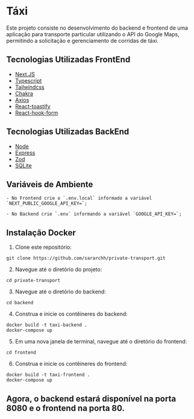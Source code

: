 # Táxi

Este projeto consiste no desenvolvimento do backend e frontend de uma aplicação para transporte particular utilizando o API do Google Maps, permitindo a solicitação e gerenciamento de corridas de táxi.

## Tecnologias Utilizadas FrontEnd
- [Next.JS](https://nextjs.org/)
- [Typescript](https://www.typescriptlang.org/)
- [Tailwindcss](https://tailwindcss.com/)
- [Chakra](https://www.chakra-ui.com/)
- [Axios](https://axios-http.com/)
- [React-toastify](https://www.npmjs.com/package/react-toastify)
- [React-hook-form](https://react-hook-form.com/)

## Tecnologias Utilizadas BackEnd
- [Node](https://nodejs.org/en)
- [Express](https://expressjs.com/)
- [Zod](https://zod.dev/)
- [SQLite](https://www.sqlite.org/)

## Variáveis de Ambiente
 ```
 - No Frontend crie o `.env.local` informado a variável `NEXT_PUBLIC_GOOGLE_API_KEY=`;

 - No Backend crie `.env` informando a variável `GOOGLE_API_KEY=`;
 ```

## Instalação Docker
1. Clone este repositório:
  ```
  git clone https://github.com/sararchh/private-transport.git
  ```

2. Navegue até o diretório do projeto:
  ```
  cd private-transport
  ```

3. Navegue até o diretório do backend:
  ```
  cd backend
  ```

4. Construa e inicie os contêineres do backend:
  ```
  docker build -t taxi-backend .
  docker-compose up
  ```

5. Em uma nova janela de terminal, navegue até o diretório do frontend:
  ```
  cd frontend
  ```

6. Construa e inicie os contêineres do frontend:
  ```
  docker build -t taxi-frontend .
  docker-compose up
  ```

 ## Agora, o backend estará disponível na porta 8080 e o frontend na porta 80.